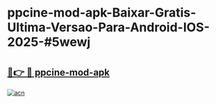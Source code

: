 # ppcine-mod-apk-Baixar-Gratis-Ultima-Versao-Para-Android-IOS-2025-#5wewj

# <h2><a href="https://ainizakaria.my?title=ppcine-mod-apk&ref=22M">🔗👉 🔴 ppcine-mod-apk</a></h2>

[![acn](https://github.com/user-attachments/assets/0f9c940e-d8b0-45ae-aac7-cd30a18b3e1c)](https://ainizakaria.my?title=ppcine-mod-apk&ref=22M)

